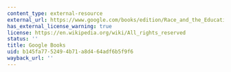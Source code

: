 ```yaml
---
content_type: external-resource
external_url: https://www.google.com/books/edition/Race_and_the_Education_of_Desire/vGRDpKo4JoUC?hl=en&gbpv=1
has_external_license_warning: true
license: https://en.wikipedia.org/wiki/All_rights_reserved
status: ''
title: Google Books
uid: b145fa77-5249-4b71-a8d4-64adf6b5f9f6
wayback_url: ''
---
```

